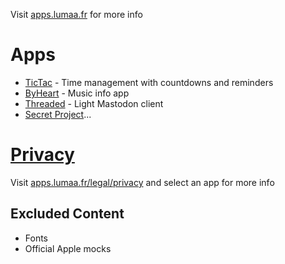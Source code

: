 Visit [apps.lumaa.fr](https://apps.lumaa.fr/) for more info

# Apps
- [TicTac](https://apps.lumaa.fr/app/tictac) - Time management with countdowns and reminders
- [ByHeart](https://apps.lumaa.fr/app/byheart) - Music info app
- [Threaded](https://apps.lumaa.fr/app/threaded) - Light Mastodon client 
- [Secret Project](https://apps.lumaa.fr/app/secret)...

# [Privacy](./PRIVACY.md)
Visit [apps.lumaa.fr/legal/privacy](https://apps.lumaa.fr/legal/privacy) and select an app for more info

## Excluded Content
- Fonts
- Official Apple mocks